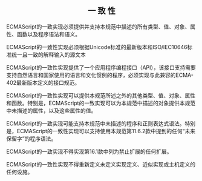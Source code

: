 ## <center>一 致 性</center>
ECMAScript的一致实现必须提供并支持本规范中描述的所有类型、值、对象、属性、函数以及程序语法和语义。



ECMAScript的一致性实现必须根据Unicode标准的最新版本和ISO/IEC10646标准统一且一致的解释输入的源文本



ECMAScript的一致性实现提供了一个应用程序编程接口（API），该接口支持需要支持自然语言和国家使用的语言和文化惯例的程序，必须实现与此兼容的ECMA-402最新版本定义的接口规范。



ECMAScript的一致性实现可以提供本规范所述之外的其他类型、值、对象、属性和函数。特别是，ECMAScript的一致实现可以为本规范中描述的对象提供本规范中未描述的属性，以及这些属性的值。



ECMAScript的一致实现可能支持本规范中未描述的程序和正则表达式语法。特别是，ECMAScript的一致性实现可以支持使用本规范第11.6.2款中提到的任何“未来保留字”的程序语法。



ECMAScript的一致实现不得实现第16.1款中列为禁止扩展的任何扩展。



ECMAScript的一致性实现不得重新定义未定义实现定义、近似实现或主机定义的任何设施。